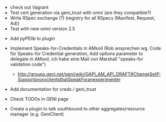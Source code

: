 - check out Vagrant
- Test cert generation via geni_trust with omni (are they compatible?)
- Write RSpec exchange (?) (registry for all RSpecs (Manifest, Request, Ad))
- Test with new omni version 2.5

* Add pyPElib to plugin
* Implement Speaks-for-Credentials in AMsoil (Rob ansprechen wg. Code für Speaks-for Credential generation, Add options parameter to delegate in AMsoil, ich habe eine Mail von Marshall "speaks-for validation code")
  * http://groups.geni.net/geni/wiki/GAPI_AM_API_DRAFT#ChangeSetP:SupportproxyclientsthatSpeakForanexperimenter
* Add documentation for creds / geni_trust
* Check TODOs in GENI page

* Create a plugin to talk southbound to other aggregates/resource manager (e.g. GeniClient)
